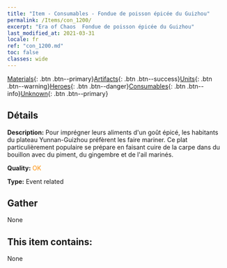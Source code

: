 ```yaml
---
title: "Item - Consumables - Fondue de poisson épicée du Guizhou"
permalink: /Items/con_1200/
excerpt: "Era of Chaos  Fondue de poisson épicée du Guizhou"
last_modified_at: 2021-03-31
locale: fr
ref: "con_1200.md"
toc: false
classes: wide
---
```

 [Materials](/fr/Items/){: .btn .btn--primary}[Artifacts](/fr/Items/Artifacts/){: .btn .btn--success}[Units](/fr/Items/Units/){: .btn .btn--warning}[Heroes](/fr/Items/Heroes/){: .btn .btn--danger}[Consumables](/fr/Items/Consumables/){: .btn .btn--info}[Unknown](/fr/Items/Unknown/){: .btn .btn--primary}

## Détails
 **Description:** Pour imprégner leurs aliments d'un goût épicé, les habitants du plateau Yunnan-Guizhou préfèrent les faire mariner. Ce plat particulièrement populaire se prépare en faisant cuire de la carpe dans du bouillon avec du piment, du gingembre et de l'ail marinés.

 **Quality:** <span style="color: #FF8C00">OK</span>

 **Type:** Event related

## Gather

  None

## This item contains:

  None

